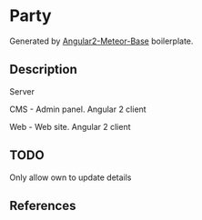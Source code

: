 # Party

Generated by [Angular2-Meteor-Base](https://github.com/bsliran/angular2-meteor-base) boilerplate.

## Description

Server

CMS - Admin panel. Angular 2 client

Web - Web site. Angular 2 client

## TODO

Only allow own to update details

## References